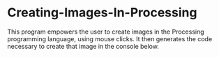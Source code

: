 # Creating-Images-In-Processing
This program empowers the user to create images in the Processing programming language, using mouse clicks. It then generates the code necessary to create that image in the console below.
